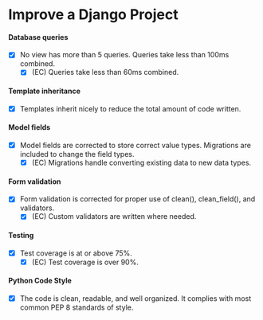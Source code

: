 # Improve a Django Project

#### Database queries
- [x] No view has more than 5 queries. Queries take less than 100ms combined.
    - [x] (EC) Queries take less than 60ms combined.

#### Template inheritance
- [x] Templates inherit nicely to reduce the total amount of code written.

#### Model fields
- [x] Model fields are corrected to store correct value types. 
Migrations are included to change the field types.
    - [x] (EC) Migrations handle converting existing data to new data types.
    
#### Form validation
- [x] Form validation is corrected for proper use of clean(), clean_field(), and validators.
    - [x] (EC) Custom validators are written where needed.

#### Testing
- [x] Test coverage is at or above 75%.
    - [x] (EC) Test coverage is over 90%.
    
#### Python Code Style
- [x] The code is clean, readable, and well organized. 
It complies with most common PEP 8 standards of style.
